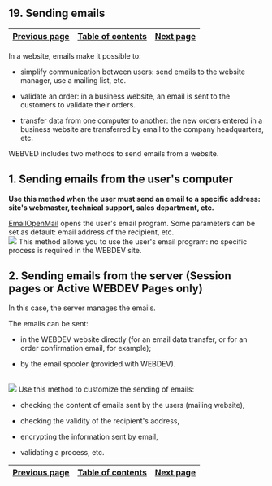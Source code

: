 
## 19. Sending emails
			

| [Previous page](../Concepts_WB/1410087476.md) | [Table of contents](../Concepts_WB/1410087102.md) | [Next page](../Concepts_WB/1410087142.md) |
| --- | --- | --- |



<a name="NOTE1"></a>
<a name="NOTE1_1"></a>
In a website, emails make it possible to:

- simplify communication between users: send emails to the website manager, use a mailing list, etc.

- validate an order: in a business website, an email is sent to the customers to validate their orders.

- transfer data from one computer to another: the new orders entered in a business website are transferred by email to the company headquarters, etc.




WEBVED includes two methods to send emails from a website.

<a name="NOTE2"></a>
<a name="NOTE2_1"></a>


## 1. Sending emails from the user's computer
<a name="1_sending_emails_from_the_users_computer_ELTTEXTE000148"></a>
**Use this method when the user must send an email to a specific address: site's webmaster, technical support, sales department, etc.**

[EmailOpenMail](../WDLang2/3032021.md) opens the user's email program. Some parameters can be set as default: email address of the recipient, etc. <br>![](https://doc.pcsoft.fr/en-US/images/image.awp?langid=3&name=P4-Envoyer%20des%20emails.gif)
This method allows you to use the user's email program: no specific process is required in the WEBDEV site.

<a name="NOTE3"></a>
<a name="NOTE3_1"></a>


## 2. Sending emails from the server (Session pages or Active WEBDEV Pages only)
<a name="2_sending_emails_from_the_server_session_pages_active_webdev_pages_only_ELTTEXTE000172"></a>
In this case, the server manages the emails.

The emails can be sent:

- in the WEBDEV website directly (for an email data transfer, or for an order confirmation email, for example);

- by the email spooler (provided with WEBDEV).

<br>![](https://doc.pcsoft.fr/en-US/images/image.awp?langid=3&name=P4-Envoi%20de%20l'email%20depuis%20le%20serveur.gif)
Use this method to customize the sending of emails:

- checking the content of emails sent by the users (mailing website),

- checking the validity of the recipient's address,

- encrypting the information sent by email, 

- validating a process, etc.




| [Previous page](../Concepts_WB/1410087476.md) | [Table of contents](../Concepts_WB/1410087102.md) | [Next page](../Concepts_WB/1410087142.md) |
| --- | --- | --- |




